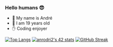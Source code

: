 ### Hello humans 😎

- 💬 My name is André
- 🎈 I am 19 years old
- ✋ Coding enjoyer

[![Top Langs](https://github-readme-stats.vercel.app/api/top-langs/?username=andrebtw&count_private=true&show_icons=true&theme=midnight-purple)](https://github.com/anuraghazra/github-readme-stats)
[![anrodri2's 42 stats](https://badge42.vercel.app/api/v2/clbecndmd00060glax1mjzw21/stats?cursusId=21&coalitionId=303)](https://github.com/JaeSeoKim/badge42)
[![GitHub Streak](https://github-readme-streak-stats.herokuapp.com/?user=andrebtw&theme=midnight-purple)](https://git.io/streak-stats)
